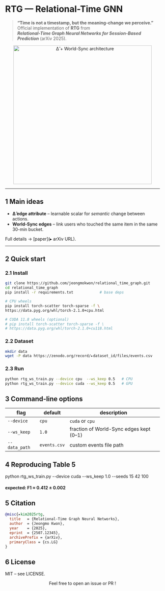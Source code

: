 # RTG — Relational-Time GNN

> **“Time is not a timestamp, but the meaning-change we perceive.”**  
> Official implementation of **RTG** from  
> **_Relational-Time Graph Neural Networks for Session-Based Prediction_** (arXiv 2025).

<p align="center">
  <img width="450" src="docs/rtg_architecture.svg" alt="Δ̂ + World-Sync architecture">
</p>

---

## 1  Main ideas
* **Δ̂ edge attribute** – learnable scalar for *semantic* change between actions.  
* **World-Sync edges** – link users who touched the same item in the same 30-min bucket.

Full details → [paper](▸ arXiv URL).

---

## 2  Quick start
### 2.1 Install
```bash
git clone https://github.com/jeongmokwon/relational_time_graph.git
cd relational_time_graph
pip install -r requirements.txt            # base deps

# CPU wheels
pip install torch-scatter torch-sparse -f \
https://data.pyg.org/whl/torch-2.1.0+cpu.html

# CUDA 11.8 wheels (optional)
# pip install torch-scatter torch-sparse -f \
# https://data.pyg.org/whl/torch-2.1.0+cu118.html
```

### 2.2 Dataset
```bash
mkdir data
wget -P data https://zenodo.org/record/▸dataset_id/files/events.csv
```

### 2.3 Run
```bash
python rtg_ws_train.py --device cpu  --ws_keep 0.5   # CPU
python rtg_ws_train.py --device cuda --ws_keep 0.5   # GPU
```

## 3 Command-line options

| flag          | default      | description                             |
| ------------- | ------------ | --------------------------------------- |
| `--device`    | `cpu`        | `cuda` or `cpu`                         |
| `--ws_keep`   | `1.0`        | fraction of World-Sync edges kept (0–1) |
| `--data_path` | `events.csv` | custom events file path                 |

## 4 Reproducing Table 5
python rtg_ws_train.py --device cuda --ws_keep 1.0 --seeds 15 42 100
#### expected: F1 ≈ 0.412 ± 0.002

## 5 Citation
```bibtex
@misc{▸kim2025rtg,
  title   = {Relational-Time Graph Neural Networks},
  author  = {Jeongmo Kwon},
  year    = {2025},
  eprint  = {2507.12345},
  archivePrefix = {arXiv},
  primaryClass = {cs.LG}
}
```

## 6 License
MIT – see LICENSE.

<p align="center">Feel free to open an issue or PR !</p>
